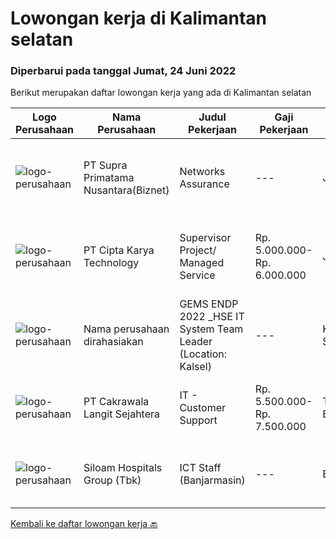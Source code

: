 
  # Lowongan kerja di Kalimantan selatan

  ### Diperbarui pada tanggal Jumat, 24 Juni 2022

  Berikut merupakan daftar lowongan kerja yang ada di Kalimantan selatan

  |Logo Perusahaan | Nama Perusahaan | Judul Pekerjaan | Gaji Pekerjaan | Lokasi | Deskripsi | Tanggal diunggah | Pranala |
  | -------------- | --------------- | --------------- | --------- | --------- | -------------- | ------- | ----------- |
  |![logo-perusahaan](https://image-service-cdn.seek.com.au/1033d36f751f076cfdd637ed0acbcbf8508866ec/ee4dce1061f3f616224767ad58cb2fc751b8d2dc)|PT Supra Primatama Nusantara(Biznet)|Networks Assurance|---|Jawa Barat|Tanggung Jawab:  Melakukan Audit &amp; Commissioning jaringan Fiber Optic (FTTx GPON, and Metro Ethernet) Memastikan pembangunan jaringan fiber optik...|Rabu, 22 Juni 2022|https://www.jobstreet.co.id/id/job/networks-assurance-3928898?token=0~b1033f64-343f-4c70-85dc-8b746b6e9596&sectionRank=1&jobId=jobstreet-id-job-3928898|
|![logo-perusahaan](https://image-service-cdn.seek.com.au/aa1d0a0cef23c9f7abc5351e55ef70ffa0f06b7c/ee4dce1061f3f616224767ad58cb2fc751b8d2dc)|PT Cipta Karya Technology|Supervisor Project/ Managed Service|Rp. 5.000.000-Rp. 6.000.000|Jawa Barat|Supervisor Project/ Managed Service (Seluruh Indonesia)Kualifikasi : Usia maksimal 45 tahun. Pendidikan minimal SMK/D-3/ Sederajatnya. Pengalaman...|Sabtu, 18 Juni 2022|https://www.jobstreet.co.id/id/job/supervisor-project-managed-service-3925241?token=0~b1033f64-343f-4c70-85dc-8b746b6e9596&sectionRank=2&jobId=jobstreet-id-job-3925241|
|![logo-perusahaan](https://i.ibb.co/sqvTCh9/112815900-stock-vector-no-image-available-icon-flat-vector.webp)|Nama perusahaan dirahasiakan|GEMS ENDP 2022 _HSE IT System Team Leader (Location: Kalsel)|---|Kalimantan Selatan|Responsibilities:•	Manage multiple challenging projects.•	Assess current state and define business solutions.•	Analyze and propose business...|Minggu, 12 Juni 2022|https://www.jobstreet.co.id/id/job/gems-endp-2022-_hse-it-system-team-leader-location%3A-kalsel-3905811?token=0~b1033f64-343f-4c70-85dc-8b746b6e9596&sectionRank=3&jobId=jobstreet-id-job-3905811|
|![logo-perusahaan](https://image-service-cdn.seek.com.au/07f5dd81709440cf0f7718d04f22a4362d73a18c/ee4dce1061f3f616224767ad58cb2fc751b8d2dc)|PT Cakrawala Langit Sejahtera|IT - Customer Support|Rp. 5.500.000-Rp. 7.500.000|Tanah Bumbu|Requirements : This position is based in Samarinda open for smart and dynamic preferably below 30 years of age preferably with IT background. Minimum...|Senin, 06 Juni 2022|https://www.jobstreet.co.id/id/job/it-customer-support-3909385?token=0~b1033f64-343f-4c70-85dc-8b746b6e9596&sectionRank=4&jobId=jobstreet-id-job-3909385|
|![logo-perusahaan](https://image-service-cdn.seek.com.au/431745bcf5bb8f03b3acaed4042a9004c71690d6/ee4dce1061f3f616224767ad58cb2fc751b8d2dc)|Siloam Hospitals Group (Tbk)|ICT Staff (Banjarmasin)|---|Banjarmasin|Job Descriptions:Support IT Operations Qualifications: Candidate must possess at least Bachelor's Degree in Engineering (Computer/Telecommunication),...|Jumat, 03 Juni 2022|https://www.jobstreet.co.id/id/job/ict-staff-banjarmasin-3906449?token=0~b1033f64-343f-4c70-85dc-8b746b6e9596&sectionRank=5&jobId=jobstreet-id-job-3906449|


  [Kembali ke daftar lowongan kerja 🔙](../README.md#daftar-lowongan-kerja)
  
